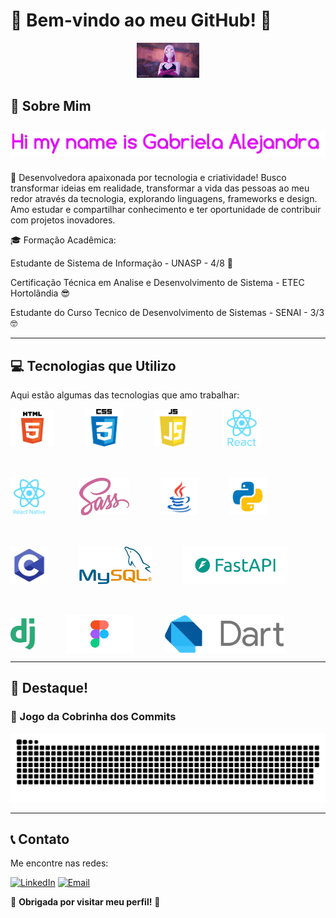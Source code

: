 # 🌸 Bem-vindo ao meu GitHub! 🌸

<div align="center">
  <!-- Imagem de boas-vindas -->
  <img src="assets/readme.gif" alt="Welcome Image" width="100vh" />
</div>

## 🚀 Sobre Mim

<div align="center">
  <!-- Animação do seu nome -->
  <h2>
    <span style="font-family: 'Courier New', monospace; font-size: 1.5em; color: #FF69B4;">
    <div align="center">
        <img src="assets/name.gif" alt="Typing Animation" />
    </div>
     
  </h2>
</div>

   🚀 Desenvolvedora apaixonada por tecnologia e criatividade! Busco transformar ideias em realidade, transformar a vida das pessoas ao meu redor através da tecnologia, explorando linguagens, frameworks e design. Amo estudar e compartilhar conhecimento e ter oportunidade de contribuir com projetos inovadores.



  🎓 Formação Acadêmica: 

  Estudante de Sistema de Informação - UNASP - 4/8 🤩

  Certificação Técnica em Analise e Desenvolvimento de Sistema - ETEC Hortolândia 😎

  Estudante do Curso Tecnico de Desenvolvimento de Sistemas - SENAI - 3/3 🤓

---

## 💻 Tecnologias que Utilizo
Aqui estão algumas das tecnologias que amo trabalhar:

<div style="display: flex; flex-wrap: wrap; gap: 50px; align-items: center;">
  <img src="assets/html.png" alt="HTML" height="60px" />
  <img src="assets/css.png" alt="CSS" height="60px" />
  <img src="assets/js.webp" alt="JavaScript" height="60px" />
  <img src="assets/react.png" alt="React" height="60px" />
  <img src="assets/react-native.png" alt="React" height="60px" />
  <img src="assets/sass.png" alt="Sass" height="60px" />
  <img src="assets/java.png" alt="Java" height="60px" />
  <img src="assets/python.png" alt="Python" height="60px" />
  <img src="assets/C.png" alt="C" height="60px" />
  <img src="assets/mysql.png" alt="MySQL" height="60px" />
  <img src="assets/fastapi.png" alt="FastAPI" height="60px" />
  <img src="assets/django.png" alt="Django" height="50px" />
  <img src="assets/figma.png" alt="Figma" height="60px" />
  <img src="assets/dart-logo.png" alt="Figma" height="60px" />
</div>

---

## 🌟 Destaque!
### 🐍 Jogo da Cobrinha dos Commits  


<picture>
  <source media="(prefers-color-scheme: dark)" srcset="dist/github-snake-dark.svg" />
  <source media="(prefers-color-scheme: light)" srcset="dist/github-snake.svg" />
  <img alt="Snake animation" src="dist/github-snake.svg" />
</picture>

---

## 📞 Contato
Me encontre nas redes:  

[![LinkedIn](https://img.shields.io/badge/-LinkedIn-%23FFC0CB)](https://www.linkedin.com/in/gabriela-alejandra-278b39355)      [![Email](https://img.shields.io/badge/-Email-%23FF99CC)](mailto:gabrielasantos70707@gmail.com)





🌸 **Obrigada por visitar meu perfil!** 🌸
